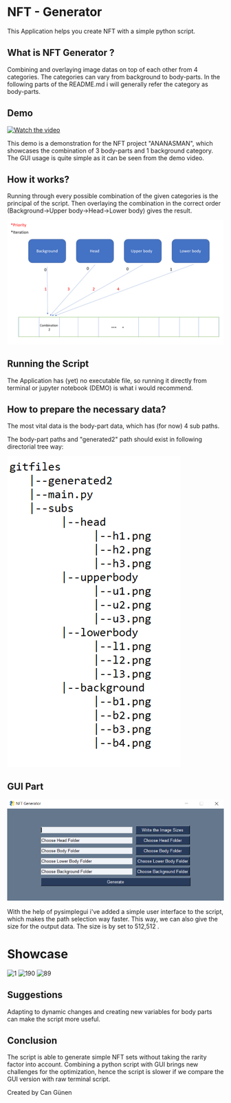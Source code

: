 # NFT - Generator

This Application helps you create NFT with a simple python script.

## What is NFT Generator ?

Combining and overlaying image datas on top of each other from 4 categories. The categories can vary from background to body-parts. In the following parts of the README.md i will generally refer the category as body-parts. 



## Demo

[![Watch the video](https://i.imgflip.com/604ad4.jpg)](https://www.youtube.com/watch?v=KeLu6wteRGI)

This demo is a demonstration for the NFT project "ANANASMAN", which showcases the combination of 3 body-parts and 1 background category. The GUI usage is quite simple as it can be seen from the demo video.


## How it works?

Running through every possible combination of the given categories is the principal of the script. Then overlaying the combination in the correct order (Background->Upper body->Head->Lower body) gives the result.

![](githowto.png)


## Running the Script

The Application has (yet) no executable file, so running it directly from terminal or jupyter notebook (DEMO) is what i would recommend.


## How to prepare the necessary data?

The most vital data is the body-part data, which has (for now) 4 sub paths.

The body-part paths and "generated2" path  should exist in following directorial tree way:

![](ditree.png)


## GUI Part


![](gui.png)

 With the help of pysimplegui i've added a simple user interface to the script, which makes the path selection way faster. This way, we can also give the size for the output data. The size is by set to 512,512 .
 
 # Showcase
 
![1](https://user-images.githubusercontent.com/54573938/161191477-8dea14d3-6da8-495e-9598-9f8356585f52.png)
![190](https://user-images.githubusercontent.com/54573938/161191488-8117e9f7-cfea-4c45-8577-de7f8b21f8d0.png)
![89](https://user-images.githubusercontent.com/54573938/161191505-31f3efc7-ddf0-423d-8cfb-1952f9799701.png)

 
## Suggestions

Adapting to dynamic changes and creating new variables for body parts can make the script more useful.




## Conclusion

The script is able to generate simple NFT sets without taking the rarity factor into account. Combining a python
script with GUI brings new challenges for the optimization, hence the script is slower if we compare the GUI version
with raw terminal script.

Created by Can Günen
